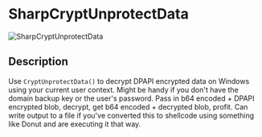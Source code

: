 # SharpCryptUnprotectData

![SharpCryptUnprotectData](https://raw.githubusercontent.com/slyd0g/SharpCryptUnprotectData/master/example.png)

## Description
Use ```CryptUnprotectData()``` to decrypt DPAPI encrypted data on Windows using your current user context. Might be handy if you don't have the domain backup key or the user's password. Pass in b64 encoded + DPAPI encrypted blob, decrypt, get b64 encoded + decrypted blob, profit. Can write output to a file if you've converted this to shellcode using something like Donut and are executing it that way.